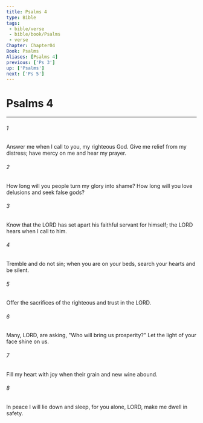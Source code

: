 ```yaml
---
title: Psalms 4
type: Bible
tags:
 - bible/verse
 - bible/book/Psalms
 - verse
Chapter: Chapter04
Book: Psalms
Aliases: [Psalms 4]
previous: ['Ps 3']
up: ['Psalms']
next: ['Ps 5']
---
```

# Psalms 4

***


###### 1 
Answer me when I call to you, my righteous God. Give me relief from my distress; have mercy on me and hear my prayer. 

###### 2 
How long will you people turn my glory into shame? How long will you love delusions and seek false gods? 

###### 3 
Know that the LORD has set apart his faithful servant for himself; the LORD hears when I call to him. 

###### 4 
Tremble and do not sin; when you are on your beds, search your hearts and be silent. 

###### 5 
Offer the sacrifices of the righteous and trust in the LORD. 

###### 6 
Many, LORD, are asking, "Who will bring us prosperity?" Let the light of your face shine on us. 

###### 7 
Fill my heart with joy when their grain and new wine abound. 

###### 8 
In peace I will lie down and sleep, for you alone, LORD, make me dwell in safety. 
